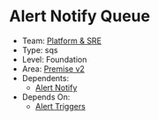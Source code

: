 # Alert Notify Queue
* Team: [Platform & SRE](../teams/platform.md)
* Type: sqs
* Level: Foundation
* Area: [Premise v2](../areas/v2.png)
* Dependents:
  * [Alert Notify](alert-notify.md)
* Depends On:
  * [Alert Triggers](alert-triggers-topic.md)
